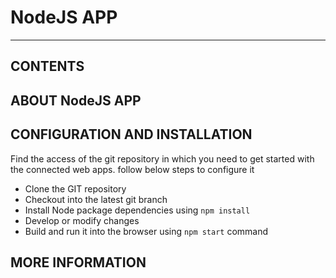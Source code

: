 **NodeJS APP**
===============================================

- - -


CONTENTS
---------

 

ABOUT NodeJS APP 
----------------------------------


CONFIGURATION AND INSTALLATION
-------------------------------

Find the access of the git repository in which you need to get started with the connected web apps. follow below steps to configure it

 - Clone the GIT repository
 - Checkout into the latest git branch
 - Install Node package dependencies using  ``npm install``
 - Develop or modify changes
 - Build and run it into the browser using ``npm start`` command

MORE INFORMATION
----------------

